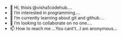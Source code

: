 - 👋 Hi, thisis @visha1codehub....
- 👀 I’m interested in programming....
- 🌱 I’m currently learning about git and github....
- 💞️ I’m looking to collaborate on no one....
- 📫 How to reach me ...You cant't...I am anonymous...

<!---
visha1codehub/visha1codehub is a ✨ special ✨ repository because its `README.md` (this file) appears on your GitHub profile.
You can click the Preview link to take a look at your changes.
--->
